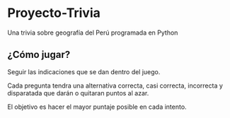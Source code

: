 # Proyecto-Trivia
Una trivia sobre geografía del Perú programada en Python

## ¿Cómo jugar?
Seguir las indicaciones que se dan dentro del juego.

Cada pregunta tendra una alternativa correcta, casi correcta, incorrecta y disparatada que darán o quitaran puntos al azar.

El objetivo es hacer el mayor puntaje posible en cada intento.

